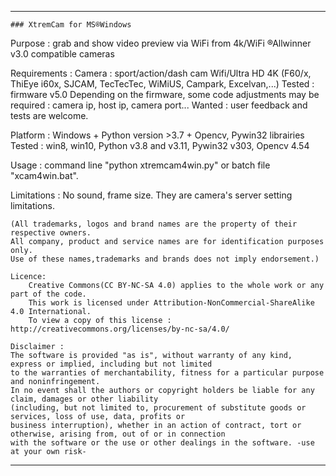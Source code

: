 -------------------------------------------------------------------------------------------------------------------------
	### XtremCam for MS®Windows

Purpose : grab and show video preview via WiFi from 4k/WiFi ®Allwinner v3.0 compatible cameras

Requirements : 
  Camera :    sport/action/dash cam Wifi/Ultra HD 4K (F60/x, ThiEye i60x, SJCAM, TecTecTec, WiMiUS, Campark, Excelvan,...)
              Tested : firmware v5.0
              Depending on the firmware, some code adjustments may be required : camera ip, host ip, camera port...
              Wanted : user feedback and tests are welcome.
              
  Platform :  Windows + Python version >3.7 + Opencv, Pywin32 librairies
              Tested : win8, win10, Python v3.8 and v3.11, Pywin32 v303, Opencv 4.54
  
  Usage :     command line "python xtremcam4win.py" or batch file "xcam4win.bat".
  
  Limitations : No sound, frame size. They are camera's server setting limitations.
  
	
	(All trademarks, logos and brand names are the property of their respective owners.
	All company, product and service names are for identification purposes only.
	Use of these names,trademarks and brands does not imply endorsement.)
  
	Licence:
        Creative Commons(CC BY-NC-SA 4.0) applies to the whole work or any part of the code.
        This work is licensed under Attribution-NonCommercial-ShareAlike 4.0 International.
        To view a copy of this license : http://creativecommons.org/licenses/by-nc-sa/4.0/

	Disclaimer :
	The software is provided "as is", without warranty of any kind, express or implied, including but not limited
	to the warranties of merchantability, fitness for a particular purpose and noninfringement.
	In no event shall the authors or copyright holders be liable for any claim, damages or other liability
	(including, but not limited to, procurement of substitute goods or services, loss of use, data, profits or
	business interruption), whether in an action of contract, tort or otherwise, arising from, out of or in connection
	with the software or the use or other dealings in the software. -use at your own risk-
-------------------------------------------------------------------------------------------------------------------------

